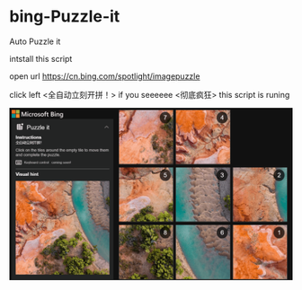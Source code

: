 # bing-Puzzle-it
Auto Puzzle it


intstall this script

open url https://cn.bing.com/spotlight/imagepuzzle

click left <全自动立刻开拼！>   if you seeeeee   <彻底疯狂>  this script is runing

![cdfk](./puzzle.gif)
